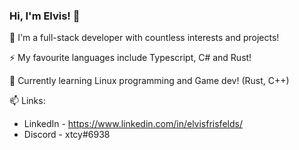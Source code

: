### Hi, I'm Elvis! 👋

🔭 I'm a full-stack developer with countless interests and projects!

⚡ My favourite languages include Typescript, C# and Rust!

🌱 Currently learning Linux programming and Game dev! (Rust, C++)

📫 Links:
- LinkedIn - https://www.linkedin.com/in/elvisfrisfelds/
- Discord - xtcy#6938

<!--
**elvis-f/elvis-f** is a ✨ _special_ ✨ repository because its `README.md` (this file) appears on your GitHub profile.

Here are some ideas to get you started:

- 🔭 I’m currently working on ...
- 🌱 I’m currently learning ...
- 👯 I’m looking to collaborate on ...
- 🤔 I’m looking for help with ...
- 💬 Ask me about ...
- 📫 How to reach me: ...
- 😄 Pronouns: ...
- ⚡ Fun fact: ...
-->
